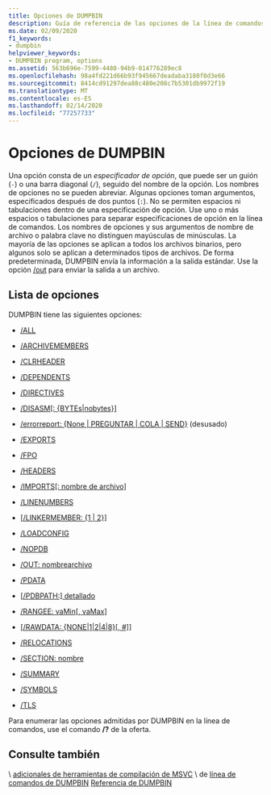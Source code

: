 ```yaml
---
title: Opciones de DUMPBIN
description: Guía de referencia de las opciones de la línea de comandos de la utilidad Microsoft DUMPBIN.
ms.date: 02/09/2020
f1_keywords:
- dumpbin
helpviewer_keywords:
- DUMPBIN program, options
ms.assetid: 563b696e-7599-4480-94b9-014776289ec8
ms.openlocfilehash: 98a4fd221d66b93f945667deadaba3180f8d3e66
ms.sourcegitcommit: 8414cd91297dea88c480e208c7b5301db9972f19
ms.translationtype: MT
ms.contentlocale: es-ES
ms.lasthandoff: 02/14/2020
ms.locfileid: "77257733"
---
```

# <a name="dumpbin-options"></a>Opciones de DUMPBIN

Una opción consta de un *especificador de opción*, que puede ser un guión (`-`) o una barra diagonal (`/`), seguido del nombre de la opción. Los nombres de opciones no se pueden abreviar. Algunas opciones toman argumentos, especificados después de dos puntos (`:`). No se permiten espacios ni tabulaciones dentro de una especificación de opción. Use uno o más espacios o tabulaciones para separar especificaciones de opción en la línea de comandos. Los nombres de opciones y sus argumentos de nombre de archivo o palabra clave no distinguen mayúsculas de minúsculas. La mayoría de las opciones se aplican a todos los archivos binarios, pero algunos solo se aplican a determinados tipos de archivos. De forma predeterminada, DUMPBIN envía la información a la salida estándar. Use la opción [/out](out-dumpbin.md) para enviar la salida a un archivo.

## <a name="options-list"></a>Lista de opciones

DUMPBIN tiene las siguientes opciones:

- [/ALL](all.md)

- [/ARCHIVEMEMBERS](archivemembers.md)

- [/CLRHEADER](clrheader.md)

- [/DEPENDENTS](dependents.md)

- [/DIRECTIVES](directives.md)

- [/DISASM\[: {BYTEs\|nobytes}\]](disasm.md)

- [/errorreport: {None | PREGUNTAR | COLA | SEND}](errorreport-dumpbin-exe.md) (desusado)

- [/EXPORTS](dash-exports.md)

- [/FPO](fpo.md)

- [/HEADERS](headers.md)

- [/IMPORTS\[: nombre de archivo\]](imports-dumpbin.md)

- [/LINENUMBERS](linenumbers.md)

- [\[/LINKERMEMBER: {1 | 2}\]](linkermember.md)

- [/LOADCONFIG](loadconfig.md)

- [/NOPDB](nopdb.md)

- [/OUT: nombrearchivo](out-dumpbin.md)

- [/PDATA](pdata.md)

- [\[/PDBPATH:\] detallado](pdbpath.md)

- [/RANGEE: vaMin\[, vaMax\]](range.md)

- [\[/RAWDATA: {NONE\|1\|2\|4\|8}\[, #\]\]](rawdata.md)

- [/RELOCATIONS](relocations.md)

- [/SECTION: nombre](section-dumpbin.md)

- [/SUMMARY](summary.md)

- [/SYMBOLS](symbols.md)

- [/TLS](tls.md)

Para enumerar las opciones admitidas por DUMPBIN en la línea de comandos, use el comando **/?** de la oferta.

## <a name="see-also"></a>Consulte también

\ [adicionales de herramientas de compilación de MSVC](c-cpp-build-tools.md)
\ de [línea de comandos de DUMPBIN](dumpbin-command-line.md)
[Referencia de DUMPBIN](dumpbin-reference.md)
